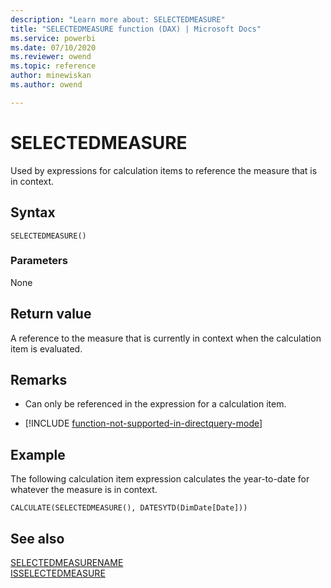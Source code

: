 ```yaml
---
description: "Learn more about: SELECTEDMEASURE"
title: "SELECTEDMEASURE function (DAX) | Microsoft Docs"
ms.service: powerbi 
ms.date: 07/10/2020
ms.reviewer: owend
ms.topic: reference
author: minewiskan
ms.author: owend

---
```

# SELECTEDMEASURE

Used by expressions for calculation items to reference the measure that is in context.
  
## Syntax  
  
```dax
SELECTEDMEASURE()
```
  
### Parameters  
  
None  
  
## Return value  

A reference to the measure that is currently in context when the calculation item is evaluated.

## Remarks

- Can only be referenced in the expression for a calculation item.

- [!INCLUDE [function-not-supported-in-directquery-mode](includes/function-not-supported-in-directquery-mode.md)]

## Example  

The following calculation item expression calculates the year-to-date for whatever the measure is in context.
  
```dax
CALCULATE(SELECTEDMEASURE(), DATESYTD(DimDate[Date]))
```
  
## See also

[SELECTEDMEASURENAME](selectedmeasurename-function-dax.md)  
[ISSELECTEDMEASURE](isselectedmeasure-function-dax.md)   
